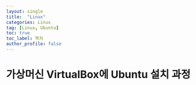 ```yaml
---
layout: single
title:  "Linux"
categories: Linux
tag: [Linux, Ubuntu]
toc: true
toc_label: 목차
author_profile: false
---
```


# 가상머신 VirtualBox에 Ubuntu 설치 과정
